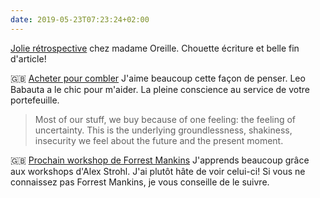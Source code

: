 ```yaml
---
date: 2019-05-23T07:23:24+02:00
---
```


[Jolie rétrospective](https://www.madame-oreille.com/10-ans-de-voyages/) chez madame Oreille. Chouette écriture et belle fin d'article!

🇬🇧 [Acheter pour combler](https://zenhabits.net/buying/) J'aime beaucoup cette façon de penser. Leo Babauta a le chic pour m'aider. La pleine conscience au service de votre portefeuille.

> Most of our stuff, we buy because of one feeling: the feeling of uncertainty. This is the underlying groundlessness, shakiness, insecurity we feel about the future and the present moment. 

🇬🇧 [Prochain workshop de Forrest Mankins](https://www.forrestmankins.com/workshop) J'apprends beaucoup grâce aux workshops d'Alex Strohl. J'ai plutôt hâte de voir celui-ci! Si vous ne connaissez pas Forrest Mankins, je vous conseille de le suivre.